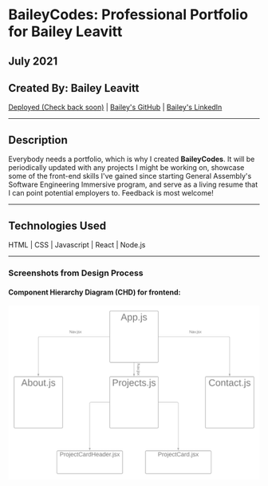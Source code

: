 # BaileyCodes: Professional Portfolio for Bailey Leavitt
## July 2021

## Created By: Bailey Leavitt

[Deployed (Check back soon)]() | [Bailey's GitHub](https://www.github.com/baileyjean) | [Bailey's LinkedIn](https://www.linkedin.com/in/baileyleavitt)

***

## Description

Everybody needs a portfolio, which is why I created **BaileyCodes**. It will be periodically updated with any projects I might be working on, showcase some of the front-end skills I've gained since starting General Assembly's Software Engineering Immersive program, and serve as a living resume that I can point potential employers to. Feedback is most welcome!

***

## Technologies Used
HTML | CSS | Javascript | React | Node.js

***

### Screenshots from Design Process

#### Component Hierarchy Diagram (CHD) for frontend:
![CHD](./styles/../src/styles/images/BaileyCodesCHD.png)
